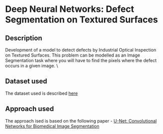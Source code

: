 # Deep Neural Networks: Defect Segmentation on Textured Surfaces

## Description
Development of a model to detect defects by Industrial Optical Inspection on Textured Surfaces. This problem can be modelled as an Image
Segmentation task where you will have to find the pixels where the defect occurs in a given image. \

## Dataset used 
The dataset used is described [here](https://hci.iwr.uni-heidelberg.de/node/3616)

## Approach used
The approach ised is based on the following paper  - [U-Net: Convolutional Networks for Biomedical Image Segmentation](https://arxiv.org/abs/1505.04597)
